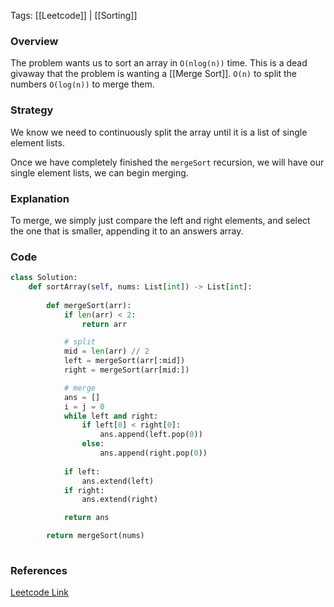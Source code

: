 
Tags: [[Leetcode]] | [[Sorting]]


### Overview
The problem wants us to sort an array in `O(nlog(n))` time. This is a dead givaway that the problem is wanting a [[Merge Sort]]. `O(n)` to split the numbers `O(log(n))` to merge them.

### Strategy
We know we need to continuously split the array until it is a list of single element lists.

Once we have completely finished the `mergeSort` recursion, we will have our single element lists, we can begin merging.

### Explanation
To merge, we simply just compare the left and right elements, and select the one that is smaller, appending it to an answers array.


### Code
```python
class Solution:
    def sortArray(self, nums: List[int]) -> List[int]:
        
        def mergeSort(arr):
            if len(arr) < 2:
                return arr

            # split
            mid = len(arr) // 2
            left = mergeSort(arr[:mid])
            right = mergeSort(arr[mid:])

            # merge
            ans = []
            i = j = 0
            while left and right:
                if left[0] < right[0]:
                    ans.append(left.pop(0))
                else:
                    ans.append(right.pop(0))
            
            if left:
                ans.extend(left)
            if right:
                ans.extend(right)

            return ans

        return mergeSort(nums)
        
```


### References
[Leetcode Link](https://leetcode.com/problems/sort-an-array/description/?envType=daily-question&envId=2024-07-25)

